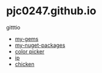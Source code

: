 pjc0247.github.io
=================

gitttio

* [my-gems](my-gems)
* [my-nuget-packages](my-nuget-packages)
* [color picker](http://pjc0247.github.io/index_old.html)
* [ip](http://pjc0247.github.io/ip)
* [chicken](http://pjc0247.github.io/chicken)
